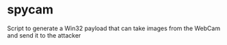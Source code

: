 # spycam
Script to generate a Win32 payload that can take images from the WebCam and send it to the attacker
